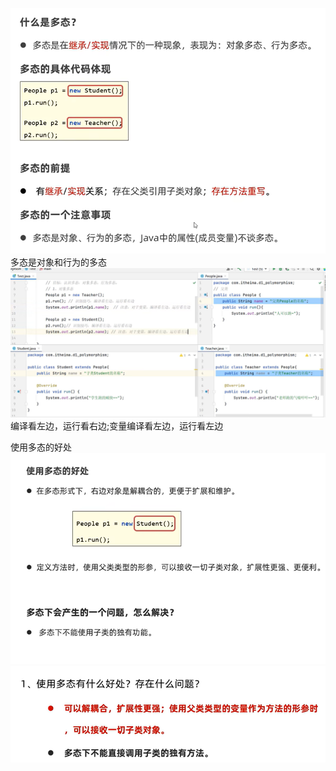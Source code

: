 ![alt text](image-190.png)
多态是对象和行为的多态
![alt text](image-191.png)
编译看左边，运行看右边;变量编译看左边，运行看左边


使用多态的好处
![alt text](image-192.png)
![alt text](image-193.png)


